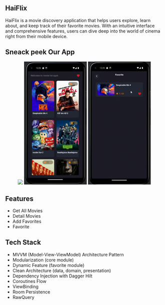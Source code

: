 ## HaiFlix
HaiFlix is a movie discovery application that helps users explore, learn about, and keep track of their favorite movies. With an intuitive interface and comprehensive features, users can dive deep into the world of cinema right from their mobile device.
## Sneack peek Our App
<div align="center">
  <img src="assets/Home_GIF.gif" width="200">
  <img src="assets/Detail_GIF.gif" width="200">
  <img src="assets/Favorite_GIF.gif" width="200">
</div>

## Features
- Get All Movies
- Detail Movies
- Add Favorites 
- Favorite

## Tech Stack
- MVVM (Model-View-ViewModel) Architecture Pattern
- Modularization (core module)
- Dynamic Feature (favorite module)
- Clean Architecture (data, domain, presentation)
- Dependency Injection with Dagger Hilt
- Coroutines Flow
- ViewBinding
- Room Persistence
- RawQuery